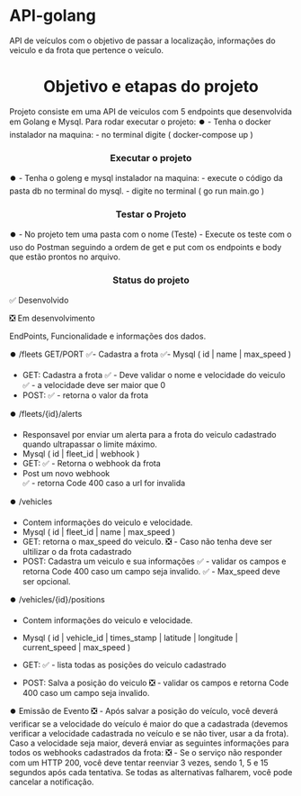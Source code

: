 # API-golang
API de veículos com o objetivo de passar a localização, informações do veiculo e da frota que pertence o veículo. 


 <h1 align="center"> Objetivo e etapas do projeto </h1>
 
 Projeto consiste em uma API de veiculos com 5 endpoints que desenvolvida em Golang e Mysql.
 Para rodar executar o projeto:
  ⏺️  - Tenha o docker instalador na maquina:
          - no terminal digite  ( docker-compose up )
  
  <h3 align="center"> Executar o projeto </h3>
  
  ⏺️  - Tenha o goleng e mysql instalador na maquina: 
          - execute o código da pasta db no terminal do mysql.
          - digite no terminal ( go run main.go )
          
   <h3 align="center"> Testar o Projeto </h3>     
   
  ⏺️ - No projeto tem uma pasta com o nome (Teste)
      - Execute os teste com o uso do Postman seguindo a ordem de get e put com os endpoints e body que estão prontos no arquivo.
  
   <h3 align="center"> Status do projeto </h3>
  
 ✅ Desenvolvido
 
 ❎ Em desenvolvimento
 
 EndPoints, Funcionalidade e informações dos dados.
 
 ⏺️ /fleets  GET/PORT
 ✅- Cadastra a frota 
 ✅- Mysql ( id | name | max_speed )
   - GET: Cadastra a frota 
   ✅ - Deve validar o nome e velocidade do veiculo
   ✅ - a velocidade deve ser maior que 0
   - POST: 
   ✅ - retorna o valor da frota

 
 ⏺️ /fleets/{id}/alerts  
   - Responsavel por enviar um alerta para a frota do veiculo cadastrado quando ultrapassar o limite máximo.
   - Mysql ( id | fleet_id | webhook )
   - GET: 
   ✅ - Retorna o webhook da frota
   - Post um novo webhook  
   ✅ - retorna Code 400 caso a url for invalida
   
   
 ⏺️ /vehicles
   - Contem informações do veiculo e velocidade.
   - Mysql ( id | fleet_id | name | max_speed )
   - GET: retorna o max_speed do veiculo.
    ❎ - Caso não tenha deve ser ultilizar o da frota cadastrado
   - POST: Cadastra um veiculo e sua informações
    ✅  - validar os campos e retorna Code 400 caso um campo seja invalido.
    ✅ - Max_speed deve ser opcional.
 
 ⏺️ /vehicles/{id}/positions
   - Contem informações do veiculo e velocidade.
   - Mysql ( id | vehicle_id | times_stamp | latitude | longitude | current_speed | max_speed )
   - GET: 
     ✅ - lista todas as posições do veiculo cadastrado
   
   - POST: Salva a posição do veiculo 
     ❎ - validar os campos e retorna Code 400 caso um campo seja invalido. 
 
 ⏺️ Emissão de Evento
     ❎ - Após salvar a posição do veículo, você deverá verificar se a velocidade do veículo é maior do que a
           cadastrada (devemos verificar a velocidade cadastrada no veículo e se não tiver, usar a da frota).
           Caso a velocidade seja maior, deverá enviar as seguintes informações para todos os webhooks
           cadastrados da frota:
     ❎ - Se o serviço não responder com um HTTP 200, você deve tentar reenviar 3 vezes, sendo 1, 5 e 15
           segundos após cada tentativa. Se todas as alternativas falharem, você pode cancelar a notificação.

   
